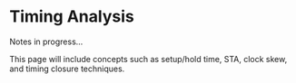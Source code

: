# Timing Analysis

Notes in progress...

This page will include concepts such as setup/hold time, STA, clock skew, and timing closure techniques.